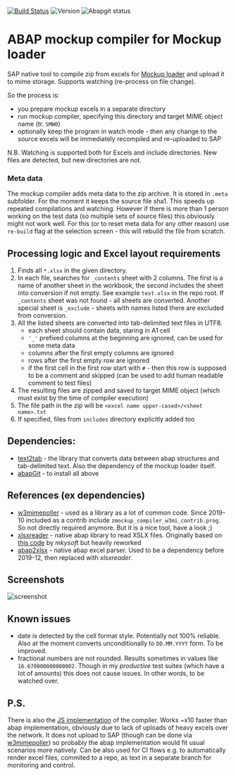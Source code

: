 [![Build Status](https://travis-ci.com/sbcgua/mockup_compiler.svg?branch=master)](https://travis-ci.com/sbcgua/mockup_compiler)
![Version](https://img.shields.io/github/v/tag/sbcgua/mockup_compiler.svg)
![Abapgit status](https://github.com/sbcgua/mockup_compiler/workflows/Run%20abaplint/badge.svg)

# ABAP mockup compiler for Mockup loader

SAP native tool to compile zip from excels for [Mockup loader](https://github.com/sbcgua/mockup_loader) and upload it to mime storage. Supports watching (re-process on file change).

So the process is:
- you prepare mockup excels in a separate directory
- run mockup compiler, specifying this directory and target MIME object name (tr. `SMW0`)
- optionally keep the program in watch mode - then any change to the source excels will be immediately recompiled and re-uploaded to SAP

N.B. Watching is supported both for Excels and include directories. New files are detected, but new directories are not.

### Meta data

The mockup compiler adds meta data to the zip archive. It is stored in `.meta` subfolder. For the moment it keeps the source file sha1. This speeds up repeated compilations and watching. However if there is more than 1 person working on the test data (so multiple sets of source files) this obviously might not work well. For this (or to reset meta data for any other reason) use `re-build` flag at the selection screen - this will rebuild the file from scratch.

## Processing logic and Excel layout requirements

1. Finds all `*.xlsx` in the given directory.
2. In each file, searches for `_contents` sheet with 2 columns. The first is a name of another sheet in the workbook, the second includes the sheet into conversion if not empty. See example `test.xlsx` in the repo root. If `_contents` sheet was not found - all sheets are converted. Another special sheet is `_exclude` - sheets with names listed there are excluded from conversion.
3. All the listed sheets are converted into tab-delimited text files in UTF8.
    - each sheet should contain data, staring in A1 cell
    - `'_'` prefixed columns at the beginning are ignored, can be used for some meta data
    - columns after the first empty columns are ignored
    - rows after the first empty row are ignored
    - if the first cell in the first row start with `#` - then this row is supposed to be a comment and skipped (can be used to add human readable comment to test files)
4. The resulting files are zipped and saved to target MIME object (which must exist by the time of compiler execution)
5. The file path in the zip will be `<excel name upper-cased>/<sheet name>.txt`
6. If specified, files from `includes` directory explicitly added too

## Dependencies:
- [text2tab](https://github.com/sbcgua/abap_data_parser) - the library that converts data between abap structures and tab-delimited text. Also the dependency of the mockup loader itself.
- [abapGit](https://github.com/larshp/abapGit) - to install all above

## References (ex dependencies)
- [w3mimepoller](https://github.com/sbcgua/abap_w3mi_poller) - used as a library as a lot of common code. Since 2019-10 included as a contrib include `zmockup_compiler_w3mi_contrib.prog`. So not directly required anymore. But it is a nice tool, have a look ;)
- [xlsxreader](https://github.com/sbcgua/xlsxreader/tree/custom) - native abap library to read XSLX files. Originally based on [this code](https://github.com/mkysoft/xlsxreader) by *mkysoft* but heavily reworked
- [abap2xlsx](https://github.com/ivanfemia/abap2xlsx) - native abap excel parser. Used to be a dependency before 2019-12, then replaced with *xlsxreader*.

## Screenshots

![screenshot](mc-screenshot.png)

## Known issues

- date is detected by the cell format style. Potentially not 100% reliable. Also at the moment converts unconditionally to `DD.MM.YYYY` form. To be improved.
- fractional numbers are not rounded. Results sometimes in values like `16.670000000000002`. Though in my *productive* test suites (which have a lot of amounts) this does not cause issues. In other words, to be watched over.

## P.S.

There is also the [JS implementation](https://github.com/sbcgua/mockup-compiler-js) of the compiler. Works ~x10 faster than abap implementation, obviously due to lack of uploads of heavy excels over the network. It does not upload to SAP (though can be done via [w3mimepoller](https://github.com/sbcgua/abap_w3mi_poller)) so probably the abap implementation would fit usual scenarios more natively. Can be also used for CI flows e.g. to automatically render excel files, commited to a repo, as text in a separate branch for monitoring and control.
